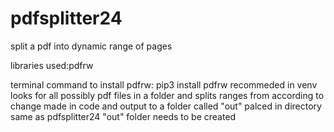 # pdfsplitter24
split a pdf into dynamic range of pages

libraries used:pdfrw

terminal command to install pdfrw: pip3 install pdfrw
recommeded in venv
looks for all possibly pdf files in a folder and splits ranges from according to change made in code and output to a folder called "out" palced in directory same as pdfsplitter24
"out" folder needs to be created
